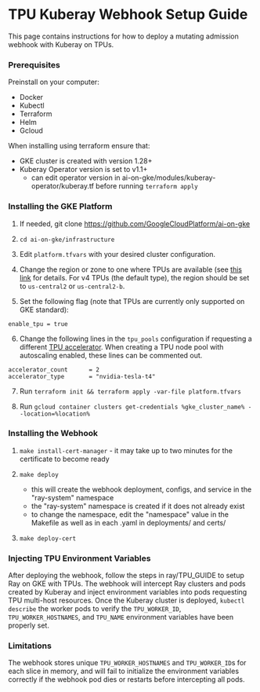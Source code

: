 # TPU Kuberay Webhook Setup Guide

This page contains instructions for how to deploy a mutating admission webhook with Kuberay on TPUs.

### Prerequisites

Preinstall on your computer:
- Docker
- Kubectl
- Terraform
- Helm
- Gcloud

When installing using terraform ensure that:
- GKE cluster is created with version 1.28+
- Kuberay Operator version is set to v1.1+ 
    - can edit operator version in ai-on-gke/modules/kuberay-operator/kuberay.tf before running `terraform apply`

### Installing the GKE Platform

1. If needed, git clone https://github.com/GoogleCloudPlatform/ai-on-gke

2. `cd ai-on-gke/infrastructure`

3. Edit `platform.tfvars` with your desired cluster configuration.

4. Change the region or zone to one where TPUs are available (see [this link](https://cloud.google.com/tpu/docs/regions-zones) for details. For v4 TPUs (the default type), the region should be set to `us-central2` or `us-central2-b`.

5. Set the following flag (note that TPUs are currently only supported on GKE standard):
```
enable_tpu = true
```

6. Change the following lines in the `tpu_pools` configuration if requesting a different [TPU accelerator](https://cloud.google.com/tpu/docs/supported-tpu-configurations#using-accelerator-type). When creating a TPU node pool with autoscaling enabled, these lines can be commented out.
```
accelerator_count      = 2
accelerator_type       = "nvidia-tesla-t4"
```

7. Run `terraform init && terraform apply -var-file platform.tfvars`

8. Run `gcloud container clusters get-credentials %gke_cluster_name% --location=%location%`

### Installing the Webhook

1. `make install-cert-manager` - it may take up to two minutes for the certificate to become ready

2. `make deploy`
    - this will create the webhook deployment, configs, and service in the "ray-system" namespace
    - the "ray-system" namespace is created if it does not already exist
    - to change the namespace, edit the "namespace" value in the Makefile as well as in each .yaml
    in deployments/ and certs/

3. `make deploy-cert`

### Injecting TPU Environment Variables

After deploying the webhook, follow the steps in ray/TPU_GUIDE to setup Ray on GKE with TPUs. The webhook will intercept Ray clusters and pods created by Kuberay and inject environment variables into pods requesting TPU multi-host resources. Once the Kuberay cluster is deployed, `kubectl describe` the worker pods to verify the `TPU_WORKER_ID`, `TPU_WORKER_HOSTNAMES`, and `TPU_NAME` environment variables have been properly set.

### Limitations

The webhook stores unique `TPU_WORKER_HOSTNAMES` and `TPU_WORKER_ID`s for each slice in memory, and will fail to initialize the environment variables correctly if the webhook pod dies or restarts before intercepting all pods.